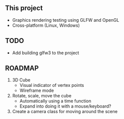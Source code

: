 This project
------------
- Graphics rendering testing using GLFW and OpenGL
- Cross-platform (Linux, Windows)

TODO
-------------
- Add building glfw3 to the project

ROADMAP
-------
1. 3D Cube
    - Visual indicator of vertex points
    - Wireframe mode
2. Rotate, scale, move the cube
    - Automatically using a time function
    - Expand into doing it with a mouse/keyboard?
3. Create a camera class for moving around the scene